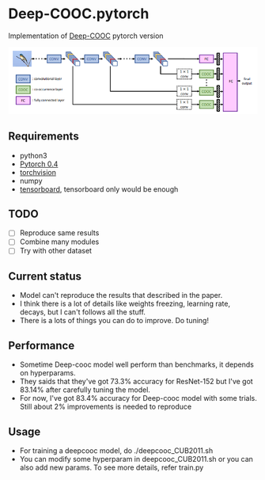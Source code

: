 # Deep-COOC.pytorch
Implementation of [Deep-COOC](https://www.csie.ntu.edu.tw/~cyy/publications/papers/Shih2017DCF.pdf) pytorch version

![Deep-Cooc model](/examples/deepcooc_model.png)

## Requirements
 - python3
 - [Pytorch 0.4](https://github.com/pytorch/pytorch#from-source)
 - [torchvision](https://github.com/pytorch/vision)
 - numpy
 - [tensorboard](https://www.tensorflow.org/install/), tensorboard only would be enough

## TODO
 - [ ] Reproduce same results
 - [ ] Combine many modules
 - [ ] Try with other dataset

## Current status
 - Model can't reproduce the results that described in the paper.
 - I think there is a lot of details like weights freezing, learning rate, decays, but I can't follows all the stuff.
 - There is a lots of things you can do to improve. Do tuning!

## Performance
 - Sometime Deep-cooc model well perform than benchmarks, it depends on hyperparams.
 - They saids that they've got 73.3% accuracy for ResNet-152 but I've got 83.14% after carefully tuning the model.
 - For now, I've got 83.4% accuracy for Deep-cooc model with some trials. Still about 2% improvements is needed to reproduce

## Usage
 - For training a deepcooc model, do ./deepcooc_CUB2011.sh
 - You can modify some hyperparam in deepcooc_CUB2011.sh or you can also add new params. To see more details, refer train.py
